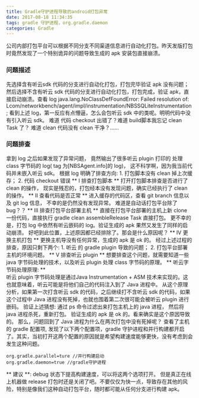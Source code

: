 ```yaml
---
title: Gradle守护进程导致的android打包异常
date: 2017-08-18 11:34:35
tags: gradle 守护进程，org.gradle.daemon
categories: Gradle
---
```

公司内部打包平台可以根据不同分支不同渠道信息进行自动化打包。昨天发版打包时竟然发现了一个特别诡异的问题导致生成的 apk 安装包直接崩溃。
### 问题描述
 先选择含有听云sdk 代码的分支进行自动化打包，打包完毕验证 apk 没有问题； 然后选择不含有听云 sdk 代码的分支进行自动化打包，打包完成，验证 apk，直接启动崩溃。查看 log
java.lang.NoClassDefFoundError: Failed resolution of: Lcom/networkbench/agent/impl/instrumentation/NBSSQLiteInstrumentation;
看到上述 log，第一反应有点懵逼，怎么会包听云 sdk 中的类呢。明明代码中没有引入听云 sdk。 难道 代码 checkout 出错了？难道 build脚本我忘记 clean Task 了？ 难道 clean 代码没有 clean 干净？...... 

### 问题排查
拿到 log 之后如果发现了异常问题， 竟然输出了很多听云 plugin 打印的 处理 class 字节码的 log( tag 为[NBSAgent.info]的 log)， 这不科学啊，因为我当前代码并未嵌入听云 sdk。 
根据 log 明确了排查方向: 1. 打包脚本没有 clean 掉上次缓存； 2. 代码 checkout 错误
** I 排查打包脚本 **
打开打包脚本排查是否进行了 clean 的操作， 现实是残忍的，打包经本没有发现问题，确实已经执行了 clean 的操作。
** II 查看代码是否正常 **
进入缓存的代码区，查看 git branch 信息以及 git log 信息， 不幸的是仍然没有发现异常。
难道是自动话打包平台除了 bug？？ 
** III 排查打包平台部署主机 **
直接在打包平台部署的主机上新 clone 一份代码，直接执行 gradle clean assembleRelease Task 直接打包。 更不幸的是，打包 log 中依然有听云嵌码的 log。验证生成的 apk 果然又发生了同样的启动崩溃。
好吧到此位置，上述原因都已经排除了。那会是什么原因呢？ 
** IV 更换主机打包 **
更换主机导没有任何异常，生成的 apk 是 ok 的。
经过上述过程的排查，原因只剩下两个: 1. 听云 的 gradle plugin 导致的问题； 2. 打包平台部署主机的环境问题。
** V 排查听云 plugin  **
想要排查这个问题，就需要知道一些 java 字节码处理的技术，以及听云 plugin 处理 class 字节码的原理。
** 听云字节码处理原理: **  
听云 plugin 字节码处理是通过Java Instrumentation + ASM 技术来实现的。这也就意味着，听云可能是将他们自己的代码注入到了 Java 进程中。 从这个原理分析，如果第一次打含听云 sdk 的代码，之后继续打不含听云 sdk 的代码，如果这个过程中 Java 进程没有死掉，也就也围着第二次很可能会被听云 plugin 进行嵌码。
验证上述猜想: 通过 ps 命令过滤出来打包主机上的 java 进程， 然后将 java 进程杀死，重新打包。 验证生成的 apk 是 ok 的。看来确实是这个原因导致的。
那么，问题回到了 Java 进程为什么在两次打包中没有死掉呢？ 
查看了主机的 gradle 配置项, 发现了以下两个配置项，gradle 守护进程和并行构建都开启了。其实，当初打开这两个配置的原因就是希望构建速度能够更快，没有考虑到会发生这种问题。
```
org.gradle.parallel=ture //并行构建启动
org.gradle.daemon=true //gradle守护进程
```
** 建议 **: debug 状态下提高构建速度，可以将这两个选项打开。 但是真正在线上机器做 release 打包时还是关闭了吧。不要仅仅为快一点，导致存在其他的风险，特别是像我们这种自动打包平台，随时都可能从任何分支进行构建 apk。

